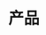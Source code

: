 ---
title: "产品"
meta_title: "产品"
description: "专业打击乐器、鼓槌、槌子、练习垫、架子鼓和视频录制服务。"
draft: false

product_categories:
  - category_name: "槌"
    products:
      - name: "鼓槌"
        image: "/images/drumsticks.png"
        price: "$80"
        show_price: false
        link: "/zh/products/drumsticks/"
        
      - name: "马林巴槌"
        image: "/images/b1.png"
        price: "$80"
        show_price: false
        link: "/zh/products/mallets/"

  - category_name: "哑鼓垫，架子鼓"
    products:
      - name: "SAS 哑鼓垫"
        image: "/images/pad.png"
        price: "$140"
        show_price: false
        link: "/zh/products/pad/"
        
      - name: "军鼓架"
        image: "/images/stand.png"
        price: "$60"
        show_price: false
        link: "/zh/products/stand/"
        
      - name: "海伦架子鼓 - 战舰系列"
        image: "/images/logo_icon.png"
        price: "$1800"
        show_price: false
        link: "/zh/products/kit-battleship/"
        
      - name: "海伦架子鼓 - 录音室系列"
        image: "/images/logo_icon.png"
        price: "$4100"
        show_price: false
        link: "/zh/products/kit-studio/"
        
      - name: "海伦架子鼓 - 艺术家系列"
        image: "/images/logo_icon.png"
        price: "$7900"
        show_price: false
        link: "/zh/products/kit-artist/"

  - category_name: "视频录制"
    products:
      - name: "视频录制"
        image: "/images/filming.png"
        price: "$300"
        show_price: false
        link: "/zh/products/video/"

contact_info: "如需了解更多信息或购买我们的产品，请通过 **微信：julyforwhat** 或 **balldandy** 联系我们"
---